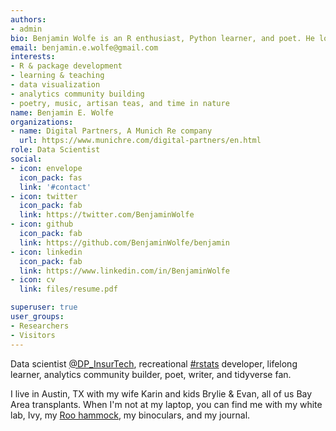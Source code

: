 ```yaml
---
authors:
- admin
bio: Benjamin Wolfe is an R enthusiast, Python learner, and poet. He loves to write, if he can ever finish a blog post.
email: benjamin.e.wolfe@gmail.com
interests:
- R & package development
- learning & teaching
- data visualization
- analytics community building
- poetry, music, artisan teas, and time in nature
name: Benjamin E. Wolfe
organizations:
- name: Digital Partners, A Munich Re company
  url: https://www.munichre.com/digital-partners/en.html
role: Data Scientist
social:
- icon: envelope
  icon_pack: fas
  link: '#contact'
- icon: twitter
  icon_pack: fab
  link: https://twitter.com/BenjaminWolfe
- icon: github
  icon_pack: fab
  link: https://github.com/BenjaminWolfe/benjamin
- icon: linkedin
  icon_pack: fab
  link: https://www.linkedin.com/in/BenjaminWolfe
- icon: cv
  link: files/resume.pdf

superuser: true
user_groups:
- Researchers
- Visitors
---
```


Data scientist [@DP_InsurTech](https://www.twitter.com/DP_InsurTech),
recreational [#rstats](https://www.twitter.com/#rstats) developer, 
lifelong learner, analytics community builder, poet, writer, and tidyverse fan.

I live in Austin, TX with my wife Karin and kids Brylie & Evan,
all of us Bay Area transplants. 
When I'm not at my laptop, you can find me with my white lab, Ivy,
my [Roo hammock](https://kammok.com/products/roo-double-camping-hammock),
my binoculars, and my journal.
